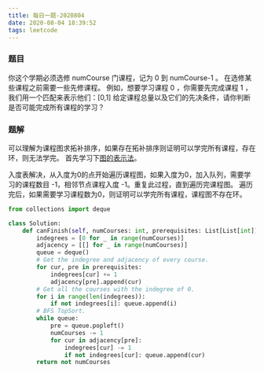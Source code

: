 ```yaml
---
title: 每日一题-2020804
date: 2020-08-04 18:39:52
tags: leetcode
---
```

### 题目
你这个学期必须选修 numCourse 门课程，记为 0 到 numCourse-1 。
在选修某些课程之前需要一些先修课程。 例如，想要学习课程 0 ，你需要先完成课程 1 ，我们用一个匹配来表示他们：[0,1]
给定课程总量以及它们的先决条件，请你判断是否可能完成所有课程的学习？
<!--more-->

### 题解
可以理解为课程图求拓补排序，如果存在拓补排序则证明可以学完所有课程，存在环，则无法学完。 首先学习下[图的表示法](https://www.cnblogs.com/liushang0419/archive/2011/05/06/2039386.html)。

入度表解决，从入度为0的点开始遍历课程图，如果入度为0，加入队列，需要学习的课程数目 -1，相邻节点课程入度 -1。重复此过程，直到遍历完课程图。
遍历完后，如果需要学习课程数为0，则证明可以学完所有课程，课程图不存在环。
```python
from collections import deque

class Solution:
    def canFinish(self, numCourses: int, prerequisites: List[List[int]]) -> bool:
        indegrees = [0 for _ in range(numCourses)]
        adjacency = [[] for _ in range(numCourses)]
        queue = deque()
        # Get the indegree and adjacency of every course.
        for cur, pre in prerequisites:
            indegrees[cur] += 1
            adjacency[pre].append(cur)
        # Get all the courses with the indegree of 0.
        for i in range(len(indegrees)):
            if not indegrees[i]: queue.append(i)
        # BFS TopSort.
        while queue:
            pre = queue.popleft()
            numCourses -= 1
            for cur in adjacency[pre]:
                indegrees[cur] -= 1
                if not indegrees[cur]: queue.append(cur)
        return not numCourses
```

